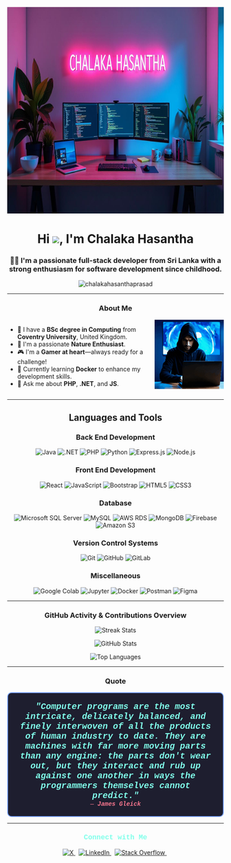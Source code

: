 <img src="https://raw.githubusercontent.com/chalakahasanthaprasad/chalakahasanthaprasad/main/profile/background.jpeg" alt="Background Image" width="1600" height="480">
<h1 align="center">Hi <img src="https://media.giphy.com/media/hvRJCLFzcasrR4ia7z/giphy.gif" width="25px">, I'm Chalaka Hasantha</h1>
<h3 align="center">
    👨‍💻 I'm a passionate full-stack developer from Sri Lanka with a strong enthusiasm for software development since childhood.
</h3>

<p align="center">
    <img src="https://komarev.com/ghpvc/?username=chalakahasanthaprasad&label=Profile%20views&color=0e75b6&style=flat" alt="chalakahasanthaprasad" />
</p>

---

<h3 align="center">About Me</h3>

<div style="display: flex; justify-content: space-between;">
  <div style="flex: 2; margin-right: 20px;">
    <ul>
      <li>🌱 I have a <strong>BSc degree in Computing</strong> from <strong>Coventry University</strong>, United Kingdom.</li>
      <li>🌿 I'm a passionate <strong>Nature Enthusiast</strong>.</li>
      <li>🎮 I'm a <strong>Gamer at heart</strong>—always ready for a challenge!</li>
	  <li>🐳 Currently learning <strong>Docker</strong> to enhance my development skills.</li>
      <li>💬 Ask me about <strong>PHP</strong>, <strong>.NET</strong>, and <strong>JS</strong>.</li>
    </ul>
  </div>
  <div style="flex: 1;">
    <img align="right" alt="coding_img" width="300" src="https://raw.githubusercontent.com/chalakahasanthaprasad/chalakahasanthaprasad/main/profile/code_boy.gif">
  </div>
</div>

---

<h2 align="center">Languages and Tools</h2>
<h3 align="center">Back End Development</h3>
<p align="center">
    <img src="https://img.shields.io/badge/-Java-007396?style=flat&logo=java&logoColor=white" alt="Java"/>
    <img src="https://img.shields.io/badge/-.NET-512BD4?style=flat&logo=dotnet&logoColor=white" alt=".NET"/>
    <img src="https://img.shields.io/badge/-PHP-777BB4?style=flat&logo=php&logoColor=white" alt="PHP"/>
    <img src="https://img.shields.io/badge/-Python-3776AB?style=flat&logo=python&logoColor=white" alt="Python"/>
    <img src="https://img.shields.io/badge/-Express.js-000000?style=flat&logo=express&logoColor=white" alt="Express.js"/>
    <img src="https://img.shields.io/badge/-Node.js-339933?style=flat&logo=nodedotjs&logoColor=white" alt="Node.js"/>
</p>

<h3 align="center">Front End Development</h3>
<p align="center">
    <img src="https://img.shields.io/badge/-React-61DAFB?style=flat&logo=react&logoColor=white" alt="React"/>
    <img src="https://img.shields.io/badge/-JavaScript-F7DF1E?style=flat&logo=javascript&logoColor=black" alt="JavaScript"/>
    <img src="https://img.shields.io/badge/-Bootstrap-563D7C?style=flat&logo=bootstrap&logoColor=white" alt="Bootstrap"/>
    <img src="https://img.shields.io/badge/-HTML5-E34F26?style=flat&logo=html5&logoColor=white" alt="HTML5"/>
    <img src="https://img.shields.io/badge/-CSS3-1572B6?style=flat&logo=css3&logoColor=white" alt="CSS3"/>
</p>

<h3 align="center">Database</h3>
<p align="center">
    <img src="https://img.shields.io/badge/-Microsoft%20SQL%20Server-CC2927?style=flat&logo=microsoft-sql-server&logoColor=white" alt="Microsoft SQL Server"/>
    <img src="https://img.shields.io/badge/-MySQL-4479A1?style=flat&logo=mysql&logoColor=white" alt="MySQL"/>
    <img src="https://img.shields.io/badge/-Amazon%20RDS-527FFF?style=flat&logo=amazonrds&logoColor=white" alt="AWS RDS"/>
    <img src="https://img.shields.io/badge/-MongoDB-47A248?style=flat&logo=mongodb&logoColor=white" alt="MongoDB"/>
    <img src="https://img.shields.io/badge/-Firebase-FFCA28?style=flat&logo=firebase&logoColor=white" alt="Firebase"/>
    <img src="https://img.shields.io/badge/-Amazon%20S3-569A31?style=flat&logo=amazons3&logoColor=white" alt="Amazon S3"/>
</p>

<h3 align="center">Version Control Systems</h3>
<p align="center">
    <img src="https://img.shields.io/badge/-Git-F05032?style=flat&logo=git&logoColor=white" alt="Git"/>
    <img src="https://img.shields.io/badge/-GitHub-181717?style=flat&logo=github&logoColor=white" alt="GitHub"/>
    <img src="https://img.shields.io/badge/-GitLab-FCA121?style=flat&logo=gitlab&logoColor=white" alt="GitLab"/>
</p>

<h3 align="center">Miscellaneous</h3>
<p align="center">
    <img src="https://img.shields.io/badge/-Google%20Colab-F9AB00?style=flat&logo=googlecolab&logoColor=white" alt="Google Colab"/>
    <img src="https://img.shields.io/badge/-Jupyter-F37626?style=flat&logo=jupyter&logoColor=white" alt="Jupyter"/>
    <img src="https://img.shields.io/badge/-Docker-2496ED?style=flat&logo=docker&logoColor=white" alt="Docker"/>
    <img src="https://img.shields.io/badge/-Postman-FF6C37?style=flat&logo=postman&logoColor=white" alt="Postman"/>
    <img src="https://img.shields.io/badge/-Figma-F24E1E?style=flat&logo=figma&logoColor=white" alt="Figma"/>
</p>

---

<h3 align="center">GitHub Activity & Contributions Overview</h3>
<p align="center">
    <img src="http://github-readme-streak-stats.herokuapp.com?user=chalakahasanthaprasad&count_private=true&theme=tokyonight" alt="Streak Stats" width="350"/>
</p>
<p align="center">
    <img src="https://github-readme-stats-sigma-five.vercel.app/api?username=chalakahasanthaprasad&count_private=true&show_icons=true&theme=radical" alt="GitHub Stats" width="350"/>
</p>
<p align="center">
    <img src="https://github-readme-stats-sigma-five.vercel.app/api/top-langs/?username=chalakahasanthaprasad&count_private=true&layout=compact&theme=dark#gh-dark-mode-only" alt="Top Languages" width="350"/>
</p>

---

<h3 align="center">Quote</h3>
<p align="center" style="font-family: 'Courier New', monospace; color: #ffffff; background-color: #1e1e2f; padding: 20px; border-radius: 10px; border: 2px solid #7aa2f7;">
    <strong style="font-size: 20px; color: #80ffea;"><em>"Computer programs are the most intricate, delicately balanced, and finely interwoven of all the products of human industry to date. 
    They are machines with far more moving parts than any engine: the parts don't wear out, but they interact and rub up against one another in ways the programmers themselves cannot predict."</em></strong>
    <br>
    <span style="color: #f7768e;">— <strong><em>James Gleick</em></strong></span>
</p>

----

<h3 align="center" style="color: #80ffea; font-family: 'Courier New', monospace;">Connect with Me</h3>
<p align="center"> 
  <a href="https://x.com/chalakahasantha">
    <img src="https://img.shields.io/badge/X-1DA1F2?style=for-the-badge&logo=twitter&logoColor=white" alt="X" />
  </a>&nbsp;
  <a href="https://linkedin.com/in/chalaka-hasantha-prasad">
    <img src="https://img.shields.io/badge/LinkedIn-0077B5?style=for-the-badge&logo=linkedin&logoColor=white" alt="LinkedIn" />
  </a>&nbsp;
  <a href="https://stackoverflow.com/users/20893337">
    <img src="https://img.shields.io/badge/Stack_Overflow-FE7A16?style=for-the-badge&logo=stack-overflow&logoColor=white" alt="Stack Overflow" />
  </a>&nbsp;
</p>


